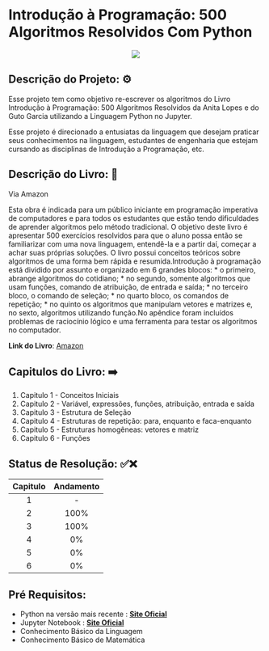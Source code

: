 <p align="center">
  <h1> Introdução à Programação: 500 Algoritmos Resolvidos Com Python </h1>
</p>


<p align="center">
  <img src=https://m.media-amazon.com/images/I/51ljjwmnAhL._SX352_BO1,204,203,200_.jpg
</p>


  
## Descrição do Projeto: ⚙️


Esse projeto tem como objetivo re-escrever os algoritmos do Livro Introdução à 
Programação: 500 Algoritmos Resolvidos da Anita Lopes e do Guto Garcia 
utilizando a Linguagem Python no Jupyter.


Esse projeto é direcionado a entusiatas da linguagem que desejam praticar seus conhecimentos na linguagem, estudantes de engenharia
que estejam cursando as disciplinas de Introdução a Programação, etc.


## Descrição do Livro: 📖

Via Amazon

Esta obra é indicada para um público iniciante em programação imperativa de computadores e para todos os estudantes que estão tendo dificuldades de aprender algoritmos pelo método tradicional. O objetivo deste livro é apresentar 500 exercícios resolvidos para que o aluno possa então se familiarizar com uma nova linguagem, entendê-la e a partir daí, começar a achar suas próprias soluções. O livro possui conceitos teóricos sobre algoritmos de uma forma bem rápida e resumida.Introdução à programação está dividido por assunto e organizado em 6 grandes blocos: * o primeiro, abrange algoritmos do cotidiano; * no segundo, somente algoritmos que usam funções, comando de atribuição, de entrada e saída; * no terceiro bloco, o comando de seleção; * no quarto bloco, os comandos de repetição; * no quinto os algoritmos que manipulam vetores e matrizes e, no sexto, algoritmos utilizando função.No apêndice foram incluídos problemas de raciocínio lógico e uma ferramenta para testar os algoritmos no computador.

  **Link do Livro**: [Amazon](https://www.amazon.com.br/Introdu%C3%A7%C3%A3o-%C3%A0-Programa%C3%A7%C3%A3o-Algoritmos-Resolvidos/dp/8535210199)
  
  ## Capitulos do Livro: ➡️
  
  1. Capitulo 1 - Conceitos Iniciais
  2. Capitulo 2 - Variável, expressões, funções, atribuição, entrada e saída 
  3. Capitulo 3 - Estrutura de Seleção 
  4. Capitulo 4 - Estruturas de repetição: para, enquanto e faca-enquanto 
  5. Capitulo 5 - Estruturas homogêneas: vetores e matriz 
  6. Capitulo 6 - Funções 
  
  ## Status de Resolução: ✅❌
  
  Capitulo | Andamento |
  :--------: |:-----------:|
  1        | -
  2        |100%
  3|100%
  4|0%
  5|0%
  6|0%
  
  ## Pré Requisitos:
  
  - Python na versão mais recente : [**Site Oficial**](https://www.python.org/downloads/)
  - Jupyter Notebook : [**Site Oficial**](https://jupyter.org/)
  - Conhecimento Básico da Linguagem
  - Conhecimento Básico de Matemática
